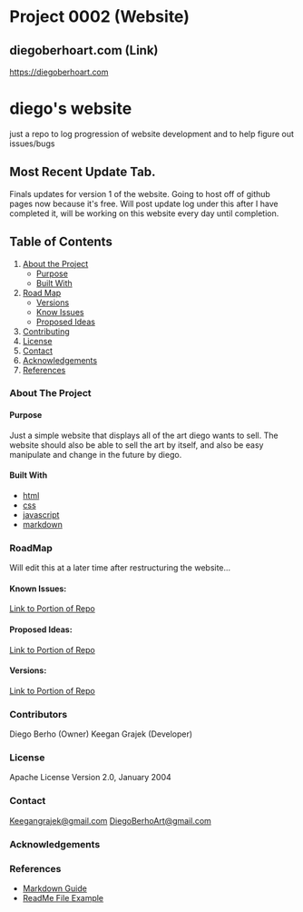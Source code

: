 <!-- Title -->
# Project 0002 (Website)
## diegoberhoart.com (Link)
https://diegoberhoart.com
<!-- Title (End) -->

# diego's website
just a repo to log progression of website development and to help figure out issues/bugs

## Most Recent Update Tab.
Finals updates for version 1 of the website. Going to host off of github pages now because it's free.
Will post update log under this after I have completed it, will be working on this website every day until completion.



<!-- Initial Comments -->
<!--
*** Best-README-Template was used to create this
*** Repository of Reference (https://github.com/othneildrew/Best-README-Template/blob/master/BLANK_README.md)
*** All edits have been made by Keegan Grajek
*** All rights reserved for initial creators as well as current editors
-->
<!-- Initial Comments (End) -->

<!-- PROJECT LOGO -->
<!-- PROJECT LOGO (End) -->

<!-- TABLE OF CONTENTS -->
## Table of Contents

1. [About the Project]()
   - [Purpose]()
   - [Built With]()
2. [Road Map]()
   - [Versions]()
   - [Know Issues]()
   - [Proposed Ideas]()
3. [Contributing]()
4. [License]()
5. [Contact]()
6. [Acknowledgements]()
7. [References]()
<!-- TABLE OF CONTENTS (End) -->

<!-- ABOUT THE PROJECT -->
### About The Project

#### Purpose
Just a simple website that displays all of the art diego wants to sell.
The website should also be able to sell the art by itself, and also be easy manipulate and change in the future by diego.

#### Built With

* [html]()
* [css]()
* [javascript]()
* [markdown]()
<!-- ABOUT THE PROJECT (End) -->

<!-- ROADMAP -->
### RoadMap
Will edit this at a later time after restructuring the website...

#### Known Issues:
[Link to Portion of Repo](https://github.com/Keegangrajek/keegangrajek.github.io/issues)
#### Proposed Ideas:
[Link to Portion of Repo](https://github.com/Keegangrajek/keegangrajek.github.io/pulls)
#### Versions:
[Link to Portion of Repo](https://github.com/Keegangrajek/keegangrajek.github.io/commits/main)
<!-- ROADMAP (End) -->

<!-- CONTRIBUTING -->
### Contributors
<!-- CONTRIBUTING (End) -->
Diego Berho (Owner)
Keegan Grajek (Developer)

<!-- LICENSE -->
### License
<!-- LICENSE (End) -->
Apache License
Version 2.0, January 2004

<!-- CONTACT -->
### Contact
<!-- CONTACT (End) -->
Keegangrajek@gmail.com
DiegoBerhoArt@gmail.com

<!-- ACKNOWLEDGEMENTS -->
### Acknowledgements
<!-- ACKNOWLEDGEMENTS (End) -->

<!-- REFERENCES -->
### References
* [Markdown Guide](https://www.markdownguide.org/basic-syntax/#reference-style-links)
* [ReadMe File Example](https://github.com/othneildrew/Best-README-Template/blob/master/BLANK_README.md)
<!-- REFERENCES (End) -->